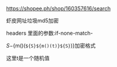 https://shopee.ph/shop/160357616/search

虾皮网址垃圾md5加密

headers 里面的参数:if-none-match-

${S}-${m()(`${S}${m()(t)}${S}`)}加密格式

这里t是一个随机值